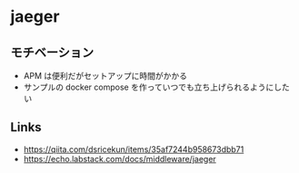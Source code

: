 # jaeger
## モチベーション
- APM は便利だがセットアップに時間がかかる
- サンプルの docker compose を作っていつでも立ち上げられるようにしたい

## Links
- https://qiita.com/dsricekun/items/35af7244b958673dbb71
- https://echo.labstack.com/docs/middleware/jaeger
